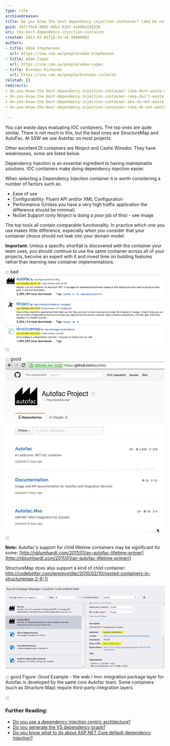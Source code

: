 ```yaml
---
type: rule
archivedreason: 
title: Do you know the best dependency injection container? (aka Do not waste days evaluating IOC containers)
guid: d4fc76e9-0802-48bd-83d7-4e068a19d33b
uri: the-best-dependency-injection-container
created: 2013-02-01T16:43:44.0000000Z
authors:
- title: Adam Stephensen
  url: https://ssw.com.au/people/adam-stephensen
- title: Adam Cogan
  url: https://ssw.com.au/people/adam-cogan
- title: Brendan Richards
  url: https://ssw.com.au/people/brendan-richards
related: []
redirects:
- do-you-know-the-best-dependency-injection-container-(aka-dont-waste-days-evaluating-ioc-containers)
- do-you-know-the-best-dependency-injection-container-(aka-don’t-waste-days-evaluating-ioc-containers)
- do-you-know-the-best-dependency-injection-container-aka-do-not-waste-days-evaluating-ioc-containers
- do-you-know-the-best-dependency-injection-container-(aka-do-not-waste-days-evaluating-ioc-containers)

---
```


You can waste days evaluating IOC containers. The top ones are quite similar. There is not much in this, but the best ones are StructureMap and AutoFac. At SSW we use Autofac on most projects.

Other excellent DI containers are Ninject and Castle Winsdor. They have weaknesses, some are listed below.

<!--endintro-->

Dependency Injection is an essential ingredient to having maintainable solutions. IOC containers make doing dependency injection easier.

When selecting a Dependency Injection container it is worth considering a number of factors such as:

* Ease of use
* Configurability: Fluent API and/or XML Configuration
* Performance (Unless you have a very high traffic application the difference should be minimal)
* NuGet Support (only Ninject is doing a poor job of this) - see image


The top tools all contain comparable functionality. In practice which one you use makes little difference, especially when you consider that your container choice should not leak into your domain model.

**Important:** Unless a specific shortfall is discovered with the container your team uses, you should continue to use the same container across all of your projects, become an expert with it and invest time on building features rather than learning new container implementations.


::: bad  
![Figure: Bad Example - Ninject was a top container but is no longer developed as actively as Autofac and Structuremap. Both Autofac and Structuremap have active communities and contributors that ensure they stay up to date with the latest changes in .Net](/rules/the-best-dependency-injection-container/dic-bad.png)  
:::


::: good  
![Figure: Good Example - Autofac has a great combination of performance and features and is actively developed](/rules/the-best-dependency-injection-container/dic-good.png)  
:::

**Note:** Autofac's support for child lifetime containers may be  significant for some: 
[http://nblumhardt.com/2011/01/an-autofac-lifetime-primer](http://nblumhardt.com/2011/01/an-autofac-lifetime-primer/)

StructureMap does also support a kind of child container:
http://codebetter.com/jeremymiller/2010/02/10/nested-containers-in-structuremap-2-6-1/

![](/rules/the-best-dependency-injection-container/Autofac_web.png)


::: good
Figure: Good Example - the web / mvc integration package layer for Autofac is developed by the same core Autofac team. Some containers (such as Structure Map) require third-party integration layers   

:::

### Further Reading:


* [Do you use a dependency injection centric architecture?](/do-you-use-a-dependency-injection-centric-architecture)
* [Do you generate the VS dependency graph?](/do-you-generate-the-vs-dependency-graph)
* [Do you know what to do about ASP.NET Core default dependency injection?](/do-you-know-what-to-do-about-asp-net-core-aka-asp-net-5-default-dependency-injection)

